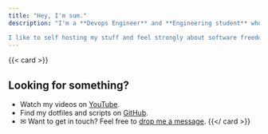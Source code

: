 ```yaml
---
title: "Hey, I'm sum."
description: "I'm a **Devops Engineer** and **Engineering student** who has a strong interest in Networking, linux, penetration testing and technology in general. I’m also experienced in working with Linux-based servers and enjoy tinkering with them to improve my skills.I am a 21 old guy from India.

I like to self hosting my stuff and feel strongly about software freedom, digital privacy, and decentralization."
---
```


{{< card >}}
## Looking for something?

-  Watch my videos on [YouTube](https://youtube.com/@sumonelove).
-  Find my dotfiles and scripts on [GitHub](https://github.com/sumonelove).
- ✉ Want to get in touch? Feel free to [drop me a message](/contact).
{{</ card >}}
